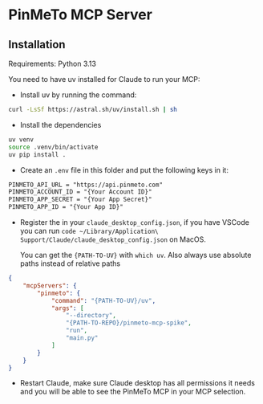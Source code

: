 # PinMeTo MCP Server

## Installation

Requirements: Python 3.13

You need to have uv installed for Claude to run your MCP:

- Install uv by running the command:

```bash
curl -LsSf https://astral.sh/uv/install.sh | sh
```

- Install the dependencies

```bash
uv venv
source .venv/bin/activate
uv pip install .
```

- Create an `.env` file in this folder and put the following keys in it:

```txt
PINMETO_API_URL = "https://api.pinmeto.com"
PINMETO_ACCOUNT_ID = "{Your Account ID}"
PINMETO_APP_SECRET = "{Your App Secret}"
PINMETO_APP_ID = "{Your App ID}"
```

- Register the in your `claude_desktop_config.json`, if you have VSCode you can run `code ~/Library/Application\ Support/Claude/claude_desktop_config.json` on MacOS.

  You can get the `{PATH-TO-UV}` with `which uv`. Also always use absolute paths instead of relative paths

```json
{
    "mcpServers": {
        "pinmeto": {
            "command": "{PATH-TO-UV}/uv",
            "args": [
                "--directory",
                "{PATH-TO-REPO}/pinmeto-mcp-spike",
                "run",
                "main.py"
            ]
        }
    }
}
```

- Restart Claude, make sure Claude desktop has all permissions it needs and you will be able to see the PinMeTo MCP in your MCP selection.
